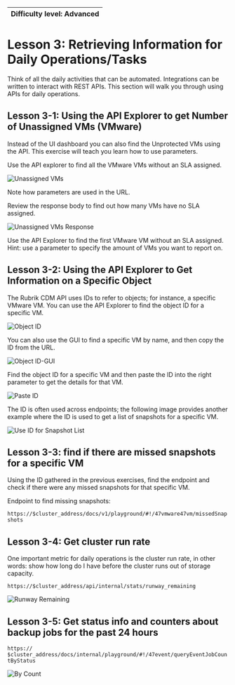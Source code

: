 | Difficulty level: Advanced | 
| --- |


# Lesson 3: Retrieving Information for Daily Operations/Tasks

Think of all the daily activities that can be automated. Integrations can be written to interact with REST APIs. This section will walk you through using APIs for daily operations.

## Lesson 3-1: Using the API Explorer to get Number of Unassigned VMs (VMware)

Instead of the UI dashboard you can also find the Unprotected VMs using the API. This exercise will teach you learn how to use parameters.

Use the API explorer to find all the VMware VMs without an SLA assigned. 

![Unassigned VMs](/img/image3-1.png)

Note how parameters are used in the URL.

Review the response body to find out how many VMs have no SLA assigned.

![Unassigned VMs Response](/img/image3-2.png)

Use the API Explorer to find the first VMware VM without an SLA assigned. Hint: use a parameter to specify the amount of VMs you want to report on.

## Lesson 3-2: Using the API Explorer to Get Information on a Specific Object

The Rubrik CDM API uses IDs to refer to objects; for instance, a specific VMware VM. You can use the API Explorer to find the object ID for a specific VM. 

![Object ID](/img/image3-3.png)

You can also use the GUI to find a specific VM by name, and then copy the ID from the URL.

![Object ID-GUI](/img/image3-4.png)

Find the object ID for a specific VM and then paste the ID into the right parameter to get the details for that VM.

![Paste ID](/img/image3-5.png)

The ID is often used across endpoints; the following image provides another example where the ID is used to get a list of snapshots for a specific VM.

![Use ID for Snapshot List](/img/image3-6.png)

## Lesson 3-3: find if there are missed snapshots for a specific VM

Using the ID gathered in the previous exercises, find the endpoint and check if there were any missed snapshots for that specific VM. 

Endpoint to find missing snapshots:

`https://$cluster_address/docs/v1/playground/#!/47vmware47vm/missedSnapshots`

## Lesson 3-4: Get cluster run rate

One important metric for daily operations is the cluster run rate, in other words: show how long do I have before the cluster runs out of storage capacity.

`https://$cluster_address/api/internal/stats/runway_remaining`
 
![Runway Remaining](/img/image3-7.png)

## Lesson 3-5: Get status info and counters about backup jobs for the past 24 hours

`https:// $cluster_address/docs/internal/playground/#!/47event/queryEventJobCountByStatus`

![By Count](/img/image3-8.png)
